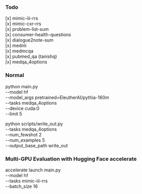 ### Todo

[x] mimic-iii-rrs<br/>
[x] mimic-cxr-rrs<br/>
[x] problem-list-sum<br/>
[x] consumer-health-questions<br/>
[x] dialogue2note-sum<br/>
[x] mednli<br/>
[x] medmcqa<br/>
[x] pubmed_qa (tanishq) <br/>
[x] medqa_4options<br/>


### Normal

python main.py \
--model hf \
--model_args pretrained=EleutherAI/pythia-160m \
--tasks medqa_4options \
--device cuda:0 \
--limit 5

python scripts/write_out.py \
--tasks medqa_4options \
--num_fewshot 2 \
--num_examples 5 \
--output_base_path write_out

### Multi-GPU Evaluation with Hugging Face accelerate

accelerate launch main.py \
--model hf \
--tasks mimic-iii-rrs \
--batch_size 16 
